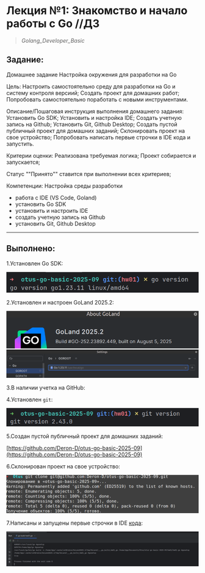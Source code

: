 # **Лекция №1: Знакомство и начало работы с Go //ДЗ**
> _Golang_Developer_Basic_

## **Задание:**
Домашнее задание
Настройка окружения для разработки на Go

Цель:
Настроить самостоятельно среду для разработки на Go и систему контроля версиий;
Создать проект для домашних работ;
Попробовать самостоятельно поработать с новыми инструментами.


Описание/Пошаговая инструкция выполнения домашнего задания:
Установить Go SDK;
Установить и настройка IDE;
Создать учетную запись на Github;
Установить Git, Github Desktop;
Создать пустой публичный проект для домашних заданий;
Cклонировать проект на свое устройство;
Попробовать написать первые строчки в IDE кода и запустить.

Критерии оценки:
Реализована требуемая логика;
Проект собирается и запускается;

Статус ""Принято"" ставится при выполнении всех критериев;


Компетенции:
Настройка среды разработки
- работа с IDE (VS Code, Goland)
- установить Go SDK
- установить и настроить IDE
- создать учетную запись на Github
- установить Git, Github Desktop
---

## **Выполнено:**

1.Установлен Go SDK:

![img.png](pngs/img.png)

2.Установлен и настроен GoLand 2025.2:

![img_1.png](pngs/img_1.png)
![img_2.png](pngs/img_2.png)
 
3.В наличии учетка на GitHub:

4.Установлен `git`:

![img_3.png](pngs/img_3.png)

5.Создан пустой публичный проект для домашних заданий:

[https://github.com/Deron-D/otus-go-basic-2025-09](https://github.com/Deron-D/otus-go-basic-2025-09)


6.Cклонирован проект на свое устройство:

![img_4.png](pngs/img_4.png)

7.Написаны и запущены первые строчки в IDE [кода](./hw01.go):

![img_5.png](pngs/img_5.png)